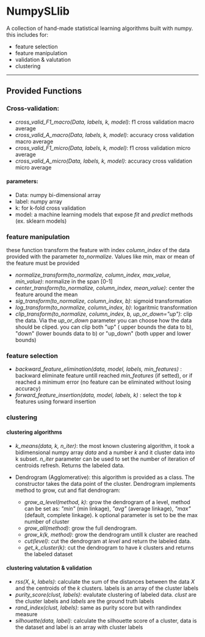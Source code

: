 # NumpySLlib

A collection of hand-made statistical learning algorithms built with numpy.  
this includes for:
- feature selection 
- feature manipulation
- validation & valutation
- clustering
___

## Provided Functions

### Cross-validation:

* *cross_valid_F1_macro(Data, labels, k, model)*: f1 cross 
  validation macro average
* *cross_valid_A_macro(Data, labels, k, model)*: accuracy cross
  validation macro average
* *cross_valid_F1_micro(Data, labels, k, model)*: f1 cross 
  validation micro average
* *cross_valid_A_micro(Data, labels, k, model)*: accuracy cross
  validation micro average  
  
#### parameters:

- Data: numpy bi-dimensional array
- label: numpy array
- k: for k-fold cross validation
- model: a machine learning models that expose *fit* and *predict*
    methods (ex. sklearn models)


### feature manipulation

these function transform the feature with index *column_index* of 
the data provided with the parameter *to_normalize*.
Values like min, max or mean of the feature must be provided


* *normalize_transform(to_normalize, column_index, max_value, min_value)*:
  normalize in the span [0-1]
* *center_transform(to_normalize, column_index, mean_value)*: 
  center the feature around the mean
* *sig_transform(to_normalize, column_index, b)*:
  sigmoid transformation
* *log_transform(to_normalize, column_index, b)*:
  logaritmic transformation
* *clip_transform(to_normalize, column_index, b, up_or_down="up")*:
    clip the data. Via the *up_or_down* parameter you can choose 
  how the data should be cliped. you can clip both "up" 
  ( upper bounds the data to b), "down" (lower bounds data to b) or
  "up_down" (both upper and lower bounds)

### feature selection

* *backward_feature_elimination(data, model, labels, min_features)* :
  backward eliminate feature untill reached *min_features* (if setted), or
  if reached a minimum error (no feature can be eliminated without losing accuracy)
* *forward_feature_insertion(data, model, labels,  k)* : select the top
 *k* features using forward insertion


### clustering

#### clustering algorithms

* *k_means(data, k, n_iter)*: the most known clustering algorithm, it took a bidimensional
  numpy array *data* and a number *k* and it cluster data into k subset.
  *n_iter* parameter can be used to set the number of iteration of centroids
  refresh. Returns the labeled data.
* Dendrogram (Agglomerative): this algorithm is provided as a class. The constructor takes
  the data point of the cluster. Dendrogram implements method to grow, cut and flat dendrogram:
  
  * *grow_a_level(method, k)*: grow the dendrogram of a level,
  method can be set as: *"min"* (min linkage), *"avg"* (average linkage), 
    *"max"* (default, complete linkage). k optional parameter is set to be the max number of cluster
  * *grow_all(method)*: grow the full dendrogram.
  * *grow_k(k, method)*: grow the dendrogram untill k cluster are reached
  * *cut(level)*: cut the dendrogram at *level* and return the labeled data.
  * *get_k_cluster(k)*: cut the dendrogram to have *k* clusters and returns the labeled dataset

#### clustering valutation & validation

* *rss(X, k, labels)*: calculate the sum of the distances between the data *X*
   and the centroids of the *k* clusters. labels is an array of the cluster labels
* *purity_score(clust, labels)*: evalutate clustering of labeled data.
  *clust* are the cluster labels and *labels* are the ground truth labels
* *rand_index(clust, labels)*: same as purity score but with randindex measure
* *silhouette(data, label)*: calculate the silhouette score of a cluster, data is the
dataset and label is an array with cluster labels

